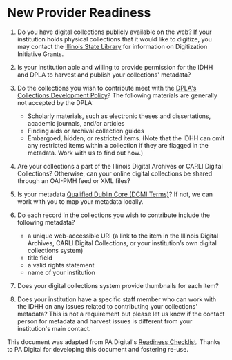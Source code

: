 # New Provider Readiness

1. Do you have digital collections publicly available on the web? If your institution holds physical collections that it would like to digitize, you may contact the [Illinois State Library](https://www.cyberdriveillinois.com/departments/library/) for information on Digitization Initiative Grants.

1. Is your institution able and willing to provide permission for the IDHH and DPLA to harvest and publish your collections' metadata?

1. Do the collections you wish to contribute meet with the [DPLA's Collections Development Policy](https://pro.dp.la/hubs/collection-development-guidelines)? The following materials are generally not accepted by the DPLA:
   - Scholarly materials, such as electronic theses and dissertations, academic journals, and/or articles
   - Finding aids or archival collection guides
   - Embargoed, hidden, or restricted items. (Note that the IDHH can omit any restricted items within a collection if they are flagged in the metadata. Work with us to find out how.)

1. Are your collections a part of the Illinois Digital Archives or CARLI Digital Collections? Otherwise, can your online digital collections be shared through an OAI-PMH feed or XML files?

1. Is your metadata [Qualified Dublin Core (DCMI Terms)](https://www.dublincore.org/specifications/dublin-core/dcmi-terms/)? If not, we can work with you to map your metadata locally.

1. Do each record in the collections you wish to contribute include the following metadata?
   - a unique web-accessible URI (a link to the item in the Illinois Digital Archives, CARLI Digital Collections, or your institution’s own digital collections system)
   - title field
   - a valid rights statement
   - name of your institution

1. Does your digital collections system provide thumbnails for each item?

1. Does your institution have a specific staff member who can work with the IDHH on any issues related to contributing your collections' metadata? This is not a requirement but please let us know if the contact person for metadata and harvest issues is different from your institution's main contact.

This document was adapted from PA Digital's [Readiness Checklist](https://padigital.org/pa-digital-readiness/). Thanks to PA Digital for developing this document and fostering re-use.
